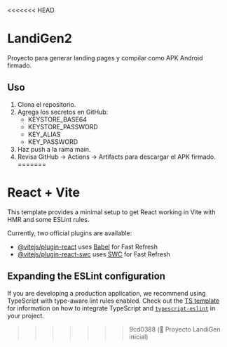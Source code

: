 <<<<<<< HEAD
# LandiGen2

Proyecto para generar landing pages y compilar como APK Android firmado.

## Uso

1. Clona el repositorio.
2. Agrega los secretos en GitHub:
   - KEYSTORE_BASE64
   - KEYSTORE_PASSWORD
   - KEY_ALIAS
   - KEY_PASSWORD
3. Haz push a la rama main.
4. Revisa GitHub → Actions → Artifacts para descargar el APK firmado.
=======
# React + Vite

This template provides a minimal setup to get React working in Vite with HMR and some ESLint rules.

Currently, two official plugins are available:

- [@vitejs/plugin-react](https://github.com/vitejs/vite-plugin-react/blob/main/packages/plugin-react) uses [Babel](https://babeljs.io/) for Fast Refresh
- [@vitejs/plugin-react-swc](https://github.com/vitejs/vite-plugin-react/blob/main/packages/plugin-react-swc) uses [SWC](https://swc.rs/) for Fast Refresh

## Expanding the ESLint configuration

If you are developing a production application, we recommend using TypeScript with type-aware lint rules enabled. Check out the [TS template](https://github.com/vitejs/vite/tree/main/packages/create-vite/template-react-ts) for information on how to integrate TypeScript and [`typescript-eslint`](https://typescript-eslint.io) in your project.
>>>>>>> 9cd0388 (🚀 Proyecto LandiGen inicial)
